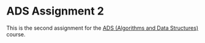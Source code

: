 # ADS Assignment 2
This is the second assignment for the [ADS (Algorithms and Data Structures)](https://en.via.dk/tmh-courses/algorithms-and-data-structures) course.
